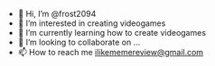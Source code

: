 - 👋 Hi, I’m @frost2094
- 👀 I’m interested in creating videogames
- 🌱 I’m currently learning how to create videogames
- 💞️ I’m looking to collaborate on ...
- 📫 How to reach me ilikememereview@gmail.com

<!---
frost2094/frost2094 is a ✨ special ✨ repository because its `README.md` (this file) appears on your GitHub profile.
You can click the Preview link to take a look at your changes.
--->
